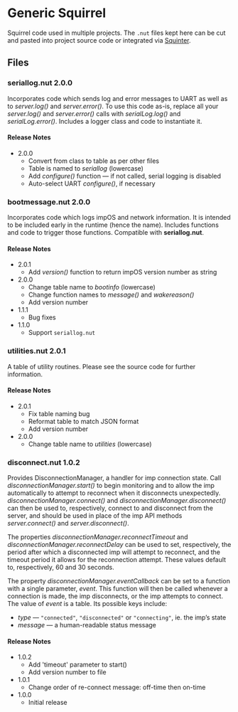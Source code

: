 # Generic Squirrel #

Squirrel code used in multiple projects. The `.nut` files kept here can be cut and pasted into project source code or integrated via [Squinter](https://smittytone.github.io/squinter/version2/index.html).

## Files ##

### seriallog.nut 2.0.0 ###

Incorporates code which sends log and error messages to UART as well as to *server.log()* and *server.error()*. To use this code as-is, replace all your *server.log()* and *server.error()* calls with *serialLog.log()* and *serialLog.error()*. Includes a logger class and code to instantiate it.

#### Release Notes #####

- 2.0.0
    - Convert from class to table as per other files
    - Table is named to *seriallog* (lowercase)
    - Add *configure()* function &mdash; if not called, serial logging is disabled
    - Auto-select UART *configure()*, if necessary

### bootmessage.nut 2.0.0 ###

Incorporates code which logs impOS and network information. It is intended to be included early in the runtime (hence the name). Includes functions and code to trigger those functions. Compatible with **seriallog.nut**.

#### Release Notes #####

- 2.0.1
    - Add *version()* function to return impOS version number as string
- 2.0.0
    - Change table name to *bootinfo* (lowercase)
    - Change function names to *message()* and *wakereason()*
    - Add version number
- 1.1.1
    - Bug fixes
- 1.1.0
    - Support `seriallog.nut`

### utilities.nut 2.0.1 ###

A table of utility routines.  Please see the source code for further information.

#### Release Notes #####

- 2.0.1
    - Fix table naming bug
    - Reformat table to match JSON format
    - Add version number
- 2.0.0
    - Change table name to *utilities* (lowercase)

### disconnect.nut 1.0.2 ###

Provides DisconnectionManager, a handler for imp connection state. Call *disconnectionManager.start()* to begin monitoring and to allow the imp automatically to attempt to reconnect when it disconnects unexpectedly. *disconnectionManager.connect()* and *disconnectionManager.disconnect()* can then be used to, respectively, connect to and disconnect from the server, and should be used in place of the imp API methods *server.connect()* and *server.disconnect()*.

The properties *disconnectionManager.reconnectTimeout* and *disconnectionManager.reconnectDelay* can be used to set, respectively, the period after which a disconnected imp will attempt to reconnect, and the timeout period it allows for the reconnection attempt. These values default to, respectively, 60 and 30 seconds.

The property *disconnectionManager.eventCallback* can be set to a function with a single parameter, *event*. This function will then be called whenever a connection is made, the imp disconnects, or the imp attempts to connect. The value of *event* is a table. Its possible keys include:

- *type* &mdash; `"connected"`, `"disconnected"` or `"connecting"`, ie. the imp’s state
- *message* &mdash; a human-readable status message

#### Release Notes ####

- 1.0.2
    - Add 'timeout' parameter to start()
    - Add version number to file
- 1.0.1
    - Change order of re-connect message: off-time then on-time
- 1.0.0
    - Initial release
